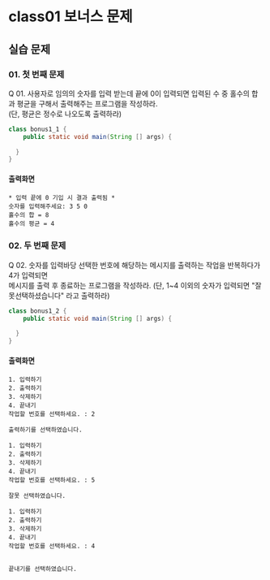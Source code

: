 # class01 보너스 문제

## 실습 문제    

### 01. 첫 번째 문제
Q 01. 사용자로 임의의 숫자를 입력 받는데 끝에 0이 입력되면 입력된 수 중 홀수의 합과 평균을 구해서 출력해주는 프로그램을 작성하라.  
(단, 평균은 정수로 나오도록 출력하라)
```java
class bonus1_1 {
    public static void main(String [] args) {
       
  }
}

```
#### 출력화면
```
* 입력 끝에 0 기입 시 결과 출력됨 *
숫자를 입력해주세요: 3 5 0
홀수의 합 = 8
홀수의 평균 = 4
```

### 02. 두 번째 문제
Q 02. 숫자를 입력바당 선택한 번호에 해당하는 메시지를 출력하는 작업을 반복하다가 4가 입력되면  
메시지를 출력 후 종료하는 프로그램을 작성하라. (단, 1~4 이외의 숫자가 입력되면 "잘못선택하셨습니다" 라고 출력하라)
```java
class bonus1_2 {
    public static void main(String [] args) {
        
  }
}

```
#### 출력화면
```
1. 입력하기
2. 출력하기
3. 삭제하기
4. 끝내기
작업할 번호를 선택하세요. : 2

출력하기를 선택하였습니다.

1. 입력하기
2. 출력하기
3. 삭제하기
4. 끝내기
작업할 번호를 선택하세요. : 5
 
잘못 선택하였습니다.

1. 입력하기
2. 출력하기
3. 삭제하기
4. 끝내기
작업할 번호를 선택하세요. : 4


끝내기를 선택하였습니다.
```